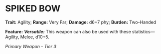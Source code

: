 ﻿---
tags:
  - Item
  - Weapon
name: 'SPIKED BOW'
trait: 'Agility'
range: 'Very Far'
damage: 'd6+7 phy'
burden: 'Two-Handed'
feat_name: 'Versatile'
feat_text: 'This weapon can also be used with these statistics—Agility, Melee, d10+5.'
primary_or_secondary: 'Primary Weapon'
tier: 3
---

# SPIKED BOW

**Trait:** Agility; **Range:** Very Far; **Damage:** d6+7 phy; **Burden:** Two-Handed

**Feature:** ***Versatile:*** This weapon can also be used with these statistics—Agility, Melee, d10+5.

*Primary Weapon - Tier 3*
